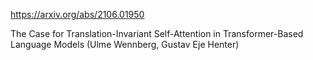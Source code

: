 https://arxiv.org/abs/2106.01950

The Case for Translation-Invariant Self-Attention in Transformer-Based Language Models (Ulme Wennberg, Gustav Eje Henter)